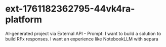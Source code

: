 # ext-1761182362795-44vk4ra-platform
AI-generated project via External API - Prompt: I want to build a solution to build RFx responses. I want an experience like NotebookLLM with separa
